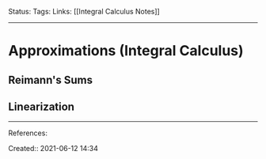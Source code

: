 Status:
Tags:
Links: [[Integral Calculus Notes]]
___
# Approximations (Integral Calculus)
## Reimann's Sums
## Linearization
___
References:

Created:: 2021-06-12 14:34